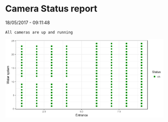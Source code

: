 Camera Status report
================
18/05/2017 - 09:11:48

    All cameras are up and running

![](camreport_files/figure-markdown_github/unnamed-chunk-2-1.png)

